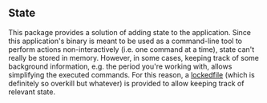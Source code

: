 State
-----

This package provides a solution of adding state to the application. Since this application's binary is meant to be used as a command-line tool to perform actions non-interactively (i.e. one command at a time), state can't really be stored in memory. However, in some cases, keeping track of some background information, e.g. the period you're working with, allows simplifying the executed commands. For this reason, a [lockedfile](https://pkg.go.dev/cmd/go/internal/lockedfile) (which is definitely so overkill but whatever) is provided to allow keeping track of relevant state.